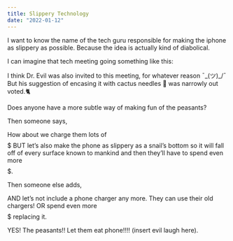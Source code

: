 ```yaml
---
title: Slippery Technology 
date: "2022-01-12"
---
```


I want to know the name of the tech guru responsible for making the iphone as slippery as possible.  Because the idea is actually kind of diabolical. 

I can imagine that tech meeting going something like this: 

I think Dr. Evil was also invited to this meeting, for whatever reason ¯\_(ツ)_/¯ But his suggestion of encasing it with cactus needles 🌵 was narrowly out voted.🐈

Does anyone have a more subtle way of making fun of the peasants?

Then someone says,

How about we charge them lots of $$$$$ BUT let’s also make the phone as slippery as a snail’s bottom so it will fall off of every surface known to mankind and then they’ll have to spend even more $$$$$. 

Then someone else adds,  

AND let’s not include a phone charger any more. They can use their old chargers! OR spend even more $$$$$ replacing it. 

YES! The peasants!!  Let them eat phone!!!!  (insert evil laugh here). 

